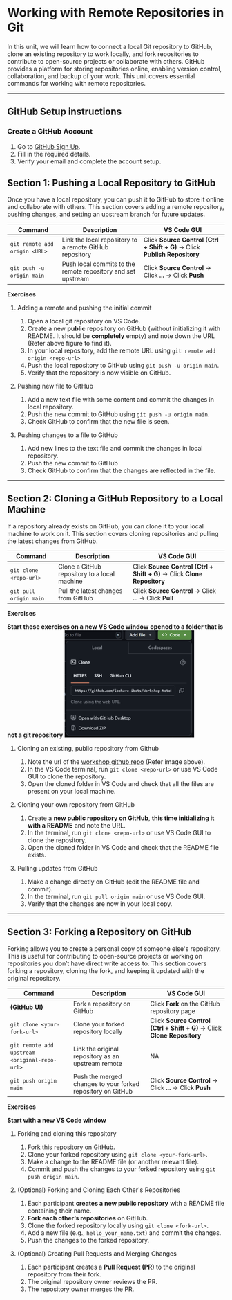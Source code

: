 # Working with Remote Repositories in Git  

In this unit, we will learn how to connect a local Git repository to GitHub, clone an existing repository to work locally, and fork repositories to contribute to open-source projects or collaborate with others. GitHub provides a platform for storing repositories online, enabling version control, collaboration, and backup of your work. This unit covers essential commands for working with remote repositories.  

---

## GitHub Setup instructions 

### Create a GitHub Account  

1. Go to [GitHub Sign Up](https://github.com/signup).  
2. Fill in the required details.  
3. Verify your email and complete the account setup.  

## Section 1: Pushing a Local Repository to GitHub

Once you have a local repository, you can push it to GitHub to store it online and collaborate with others. This section covers adding a remote repository, pushing changes, and setting an upstream branch for future updates.  

| Command                           | Description                                              | VS Code GUI |
|-----------------------------------|----------------------------------------------------------|-------------|
| `git remote add origin <URL>`     | Link the local repository to a remote GitHub repository | Click **Source Control (Ctrl + Shift + G)** → Click **Publish Repository** |
| `git push -u origin main`         | Push local commits to the remote repository and set upstream | Click **Source Control** → Click **...** → Click **Push** |

**Exercises**  

1. Adding a remote and pushing the initial commit  
   1. Open a local git repository on VS Code.
   2. Create a new **public** repository on GitHub (without initializing it with README. It should be **completely** empty) and note down the URL (Refer above figure to find it). 
   3. In your local repository, add the remote URL using `git remote add origin <repo-url>`
   4. Push the local repository to GitHub using `git push -u origin main`.  
   5. Verify that the repository is now visible on GitHub.  

2. Pushing new file to GitHub  
   1. Add a new text file with some content and commit the changes in local repository.  
   2. Push the new commit to GitHub using `git push -u origin main`.  
   3. Check GitHub to confirm that the new file is seen.

3. Pushing changes to a file to GitHub
   1. Add new lines to the text file and commit the changes in local repository.
   2. Push the new commit to GitHub
   3. Check GitHub to confirm that the changes are reflected in the file. 

---

## Section 2: Cloning a GitHub Repository to a Local Machine  

If a repository already exists on GitHub, you can clone it to your local machine to work on it. This section covers cloning repositories and pulling the latest changes from GitHub.  

| Command                           | Description                                    | VS Code GUI |
|-----------------------------------|------------------------------------------------|-------------|
| `git clone <repo-url>`           | Clone a GitHub repository to a local machine  | Click **Source Control (Ctrl + Shift + G)** → Click **Clone Repository** |
| `git pull origin main`           | Pull the latest changes from GitHub           | Click **Source Control** → Click **...** → Click **Pull** |

**Exercises**  

**Start these exercises on a new VS Code window opened to a folder that is not a git repository**
<img src="images/url.png" alt="a" width="300">

1. Cloning an existing, public repository from Github
   1. Note the url of the [workshop github repo](https://github.com/ibehave-ibots/iBOTS-Essential-Computer-Tools-for-Researchers-Workshop) (Refer image above).
   2. In the VS Code terminal, run `git clone <repo-url>` or use VS Code GUI to clone the repository. 
   3. Open the cloned folder in VS Code and check that all the files are present on your local machine.

2. Cloning your own repository from GitHub  
   1. Create a **new public repository on GitHub**, **this time initializing it with a README** and note the URL. 
   2. In the terminal, run `git clone <repo-url>` or use VS Code GUI to clone the repository. 
   3. Open the cloned folder in VS Code and check that the README file exists.  

3. Pulling updates from GitHub  
   1. Make a change directly on GitHub (edit the README file and commit).  
   2. In the terminal, run `git pull origin main` or use VS Code GUI.  
   3. Verify that the changes are now in your local copy.  

---

## Section 3: Forking a Repository on GitHub  

Forking allows you to create a personal copy of someone else's repository. This is useful for contributing to open-source projects or working on repositories you don’t have direct write access to. This section covers forking a repository, cloning the fork, and keeping it updated with the original repository.  

| Command                                      | Description                                                  | VS Code GUI |
|----------------------------------------------|--------------------------------------------------------------|-------------|
| **(GitHub UI)**                              | Fork a repository on GitHub                                  | Click **Fork** on the GitHub repository page |
| `git clone <your-fork-url>`                  | Clone your forked repository locally                        | Click **Source Control (Ctrl + Shift + G)** → Click **Clone Repository** |
| `git remote add upstream <original-repo-url>` | Link the original repository as an upstream remote          | NA |
| `git push origin main`                        | Push the merged changes to your forked repository on GitHub | Click **Source Control** → Click **...** → Click **Push** |

**Exercises**  

**Start with a new VS Code window**

1. Forking and cloning this repository  
   1. Fork this repository on GitHub.  
   2. Clone your forked repository using `git clone <your-fork-url>`.  
   3. Make a change to the README file (or another relevant file).  
   4. Commit and push the changes to your forked repository using `git push origin main`.  

2. (Optional) Forking and Cloning Each Other's Repositories  
   1. Each participant **creates a new public repository** with a README file containing their name.  
   2. **Fork each other’s repositories** on GitHub.  
   3. Clone the forked repository locally using `git clone <fork-url>`.  
   4. Add a new file (e.g., `hello_your_name.txt`) and commit the changes.  
   5. Push the changes to the forked repository.  

3. (Optional) Creating Pull Requests and Merging Changes  
   1. Each participant creates a **Pull Request (PR)** to the original repository from their fork.  
   2. The original repository owner reviews the PR.  
   3. The repository owner merges the PR.  